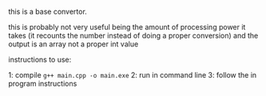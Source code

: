 this is a base convertor.

this is probably not very useful being the amount of processing power it takes
(it recounts the number instead of doing a proper conversion)
and the output is an array not a proper int value

instructions to use:

1: compile `g++ main.cpp -o main.exe`
2: run in command line
3: follow the in program instructions

